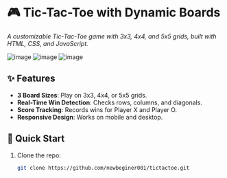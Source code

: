 # 🎮 Tic-Tac-Toe with Dynamic Boards  
*A customizable Tic-Tac-Toe game with 3x3, 4x4, and 5x5 grids, built with HTML, CSS, and JavaScript.*  

![image](https://github.com/user-attachments/assets/b556464f-fe2f-467e-8341-b39bb1a5ccf8)
![image](https://github.com/user-attachments/assets/324e1fbf-5309-40d7-a61f-34695735ad48)
![image](https://github.com/user-attachments/assets/a128785f-f191-4106-b0dc-c7a24c836f8b)


## ✨ Features  
- **3 Board Sizes**: Play on 3x3, 4x4, or 5x5 grids.  
- **Real-Time Win Detection**: Checks rows, columns, and diagonals.  
- **Score Tracking**: Records wins for Player X and Player O.  
- **Responsive Design**: Works on mobile and desktop.  

## 🚀 Quick Start  
1. Clone the repo:  
   ```bash  
   git clone https://github.com/newbeginer001/tictactoe.git
